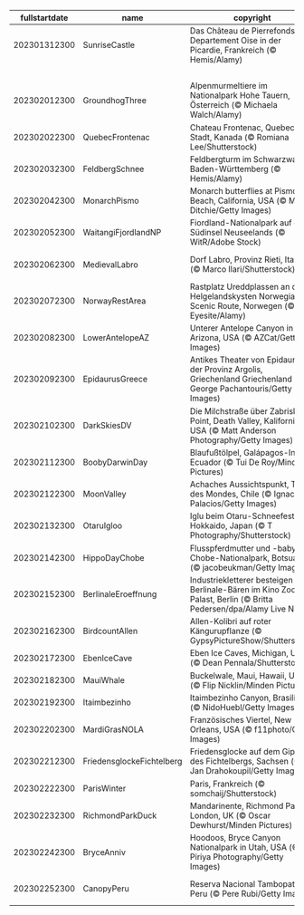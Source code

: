 |fullstartdate|name|copyright|title|image|
|--|--|--|--|--|
202301312300|SunriseCastle|Das Château de Pierrefonds im Departement Oise in der Picardie, Frankreich (© Hemis/Alamy)|Ein Schloss voller Geschichte|![](/de-DE/2023/02/202301312300SunriseCastle.jpg)|
||||![](/de-DE/2023/02/.jpg)|
202302012300|GroundhogThree|Alpenmurmeltiere im Nationalpark Hohe Tauern, Österreich (© Michaela Walch/Alamy)|Der Frühling kommt|![](/de-DE/2023/02/202302012300GroundhogThree.jpg)|
202302022300|QuebecFrontenac|Chateau Frontenac, Quebec-Stadt, Kanada (© Romiana Lee/Shutterstock)|Spaß in der Kälte|![](/de-DE/2023/02/202302022300QuebecFrontenac.jpg)|
202302032300|FeldbergSchnee|Feldbergturm im Schwarzwald, Baden-Württemberg (© Hemis/Alamy)|Turm mit traumhafter Aussicht|![](/de-DE/2023/02/202302032300FeldbergSchnee.jpg)|
202302042300|MonarchPismo|Monarch butterflies at Pismo Beach, California, USA (© Mimi Ditchie/Getty Images)|Was sind das für bunte Insekten?|![](/de-DE/2023/02/202302042300MonarchPismo.jpg)|
202302052300|WaitangiFjordlandNP|Fiordland-Nationalpark auf der Südinsel Neuseelands (© WitR/Adobe Stock)|Die unendlichen Weiten der Natur|![](/de-DE/2023/02/202302052300WaitangiFjordlandNP.jpg)|
202302062300|MedievalLabro|Dorf Labro, Provinz Rieti, Italien (© Marco Ilari/Shutterstock)|Ein geschichtsträchtiger Hügel|![](/de-DE/2023/02/202302062300MedievalLabro.jpg)|
202302072300|NorwayRestArea|Rastplatz Ureddplassen an der Helgelandskysten Norwegian Scenic Route, Norwegen (© Eyesite/Alamy)|Toilette oder Touristenattraktion?|![](/de-DE/2023/02/202302072300NorwayRestArea.jpg)|
202302082300|LowerAntelopeAZ|Unterer Antelope Canyon in Arizona, USA (© AZCat/Getty Images)|Was sind das für schöne Sandwellen?|![](/de-DE/2023/02/202302082300LowerAntelopeAZ.jpg)|
202302092300|EpidaurusGreece|Antikes Theater von Epidaurus in der Provinz Argolis, Griechenland Griechenland (© George Pachantouris/Getty Images)|Das Meisterwerk der Akustikwissenschaft|![](/de-DE/2023/02/202302092300EpidaurusGreece.jpg)|
202302102300|DarkSkiesDV|Die Milchstraße über Zabriskie Point, Death Valley, Kalifornien, USA (© Matt Anderson Photography/Getty Images)|Ein Himmel voller Sterne|![](/de-DE/2023/02/202302102300DarkSkiesDV.jpg)|
202302112300|BoobyDarwinDay|Blaufußtölpel, Galápagos-Inseln, Ecuador (© Tui De Roy/Minden Pictures)|Eine sanfte Fußlandung|![](/de-DE/2023/02/202302112300BoobyDarwinDay.jpg)|
202302122300|MoonValley|Achaches Aussichtspunkt, Tal des Mondes, Chile (© Ignacio Palacios/Getty Images)|Fliege mich zum Mond!|![](/de-DE/2023/02/202302122300MoonValley.jpg)|
202302132300|OtaruIgloo|Iglu beim Otaru-Schneefest, Hokkaido, Japan (© T Photography/Shutterstock)|Schneeherzen|![](/de-DE/2023/02/202302132300OtaruIgloo.jpg)|
202302142300|HippoDayChobe|Flusspferdmutter und -baby, Chobe-Nationalpark, Botsuana (© jacobeukman/Getty Images)|Welt Flusspferd Tag, ein riesiges Fest|![](/de-DE/2023/02/202302142300HippoDayChobe.jpg)|
202302152300|BerlinaleEroeffnung|Industriekletterer besteigen den Berlinale-Bären im Kino Zoo-Palast, Berlin (© Britta Pedersen/dpa/Alamy Live News)|Ein Fest für den Film|![](/de-DE/2023/02/202302152300BerlinaleEroeffnung.jpg)|
202302162300|BirdcountAllen|Allen-Kolibri auf roter Kängurupflanze (© GypsyPictureShow/Shutterstock)|Der Great Backyard Bird Count kann nun beginnen!|![](/de-DE/2023/02/202302162300BirdcountAllen.jpg)|
202302172300|EbenIceCave|Eben Ice Caves, Michigan, USA (© Dean Pennala/Shutterstock)|Die Höhle für den Winter|![](/de-DE/2023/02/202302172300EbenIceCave.jpg)|
202302182300|MauiWhale|Buckelwale, Maui, Hawaii, USA (© Flip Nicklin/Minden Pictures)|König der Ozeane|![](/de-DE/2023/02/202302182300MauiWhale.jpg)|
202302192300|Itaimbezinho|Itaimbezinho Canyon, Brasilien (© NidoHuebl/Getty Images)|Der majestätische Canyon Brasiliens|![](/de-DE/2023/02/202302192300Itaimbezinho.jpg)|
202302202300|MardiGrasNOLA|Französisches Viertel, New Orleans, USA (© f11photo/Getty Images)|Fasching in New Orleans|![](/de-DE/2023/02/202302202300MardiGrasNOLA.jpg)|
202302212300|FriedensglockeFichtelberg|Friedensglocke auf dem Gipfel des Fichtelbergs, Sachsen (© Jan Drahokoupil/Getty Images)|Eine Glocke für den Frieden|![](/de-DE/2023/02/202302212300FriedensglockeFichtelberg.jpg)|
202302222300|ParisWinter|Paris, Frankreich (© somchaij/Shutterstock)|Ist diese Aussicht nicht faszinierend?|![](/de-DE/2023/02/202302222300ParisWinter.jpg)|
202302232300|RichmondParkDuck|Mandarinente, Richmond Park, London, UK (© Oscar Dewhurst/Minden Pictures)|Ein farbenfroher Vogel|![](/de-DE/2023/02/202302232300RichmondParkDuck.jpg)|
202302242300|BryceAnniv|Hoodoos, Bryce Canyon Nationalpark in Utah, USA (© Piriya Photography/Getty Images)|Felspyramiden im Bryce-Canyon-Nationalpark|![](/de-DE/2023/02/202302242300BryceAnniv.jpg)|
202302252300|CanopyPeru|Reserva Nacional Tambopata, Peru (© Pere Rubi/Getty Images)|Schaukeln Sie inmitten des Amazonas|![](/de-DE/2023/02/202302252300CanopyPeru.jpg)|
